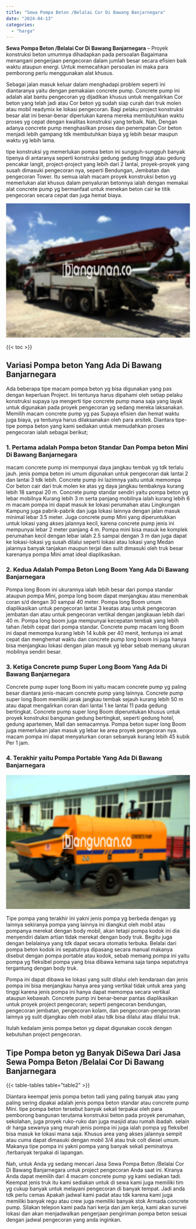 ```yaml
---
title: "Sewa Pompa Beton /Belalai Cor Di Bawang Banjarnegara"
date: "2024-04-13"
categories: 
  - "harga"
---
```


**Sewa Pompa Beton /Belalai Cor Di Bawang Banjarnegara** – Proyek konstruksi beton umumnya dihadapkan pada persoalan Bagaimana menangani pengerjaan pengecoran dalam jumlah besar secara efisien baik waktu ataupun energi. Untuk memecahkan persoalan ini maka para pemborong perlu menggunakan alat khusus.

Sebagai jalan masuk keluar dalam menghadapi problem seperti ini diantaranya yaitu dengan pemakaian concrete pump. Concrete pump ini adalah alat bantu pengecoran yg dijadikan khusus untuk mengalirkan Cor beton yang telah jadi atau Cor beton yg sudah siap curah dari truk molen atau mobil readymix ke lokasi pengecoran. Bagi pelaku project konstruksi besar alat ini benar-benar diperlukan karena mereka membutuhkan waktu proses yg cepat dengan kwalitas konstruksi yang terbaik. Nah, Dengan adanya concrete pump menghasilkan proses dan penempatan Cor beton menjadi lebih gampang tdk membutuhkan biaya yg lebih besar maupun waktu yg lebih lama.

tipe konstruksi yg memerlukan pompa beton ini sungguh-sungguh banyak tipenya di antaranya seperti konstruksi gedung gedung tinggi atau gedung pencakar langit, project-project yang lebih dari 2 lantai, proyek-proyek yang susah dimasuki pengecoran nya, seperti Bendungan, Jembatan dan pengecoran Tower. Itu semua ialah macam proyek konstruksi beton yg memerlukan alat khusus dalam penyaluran betonnya ialah dengan memakai alat concrete pump yg bermanfaat untuk menekan beton cair ke titik pengecoran secara cepat dan juga hemat biaya.

![Sewa Pompa Beton /Belalai Cor Di Bawang Banjarnegara](/images/sewa-concrete-pump-33.png)

{{< toc >}}

## Variasi Pompa beton Yang Ada Di Bawang Banjarnegara

Ada beberapa tipe macam pompa beton yg bisa digunakan yang pas dengan keperluan Project. Ini tentunya harus dipahami oleh setiap pelaku konstruksi supaya iya mengerti tipe concrete pump mana saja yang layak untuk digunakan pada proyek pengecoran yg sedang mereka laksanakan. Memilih macam concrete pump yg pas Supaya efisien dan hemat waktu juga biaya, ya tentunya harus dilaksanakan oleh para arsitek. Diantara tipe-tipe pompa beton yang kami sediakan untuk memudahkan proses pengecoran ialah sebagai berikut;

### 1\. Pertama adalah Pompa beton Standar Dan Pompa beton Mini Di Bawang Banjarnegara

macam concrete pump ini mempunyai daya jangkau tembak yg tdk terlalu jauh. jenis pompa beton ini umum digunakan untuk pengecoran dak lantai 2 dan lantai 3 tdk lebih. Concrete pump ini lazimnya yaitu untuk memompa Cor beton cair dari truk molen ke atas yg daya jangkau tembaknya kurang lebih 18 sampai 20 m. Concrete pump standar sendiri yaitu pompa beton yg lebar mobilnya Kurang lebih 3 m serta panjang mobilnya ialah kurang lebih 6 m macam pompa ini dapat masuk ke lokasi perumahan atau Lingkungan Kampung juga pabrik-pabrik dan juga lokasi lainnya dengan jalan masuk minimal lebar 3.5 meter. Juga concrete pump Mini yang diperuntukkan untuk lokasi yang akses jalannya kecil, karena concrete pump jenis ini mempunyai lebar 2 meter panjang 4 m. Pompa mini bisa masuk ke komplek perumahan kecil dengan lebar ialah 2.5 sampai dengan 3 m dan juga dapat ke lokasi-lokasi yg susah dilalui seperti lokasi atau lokasi yang Medan jalannya banyak tanjakan maupun terjal dan sulit dimasuki oleh truk besar karenanya pompa Mini amat ideal diaplikasikan.

### 2\. Kedua Adalah Pompa Beton Long Boom Yang Ada Di Bawang Banjarnegara

Pompa long Boom ini ukurannya ialah lebih besar dari pompa standar ataupun pompa Mini, pompa long boom dapat menjangkau atau menembak coran s/d dengan 30 sampai 40 meter. Pompa long Boom umum diaplikasikan untuk pengecoran lantai 3 keatas atau untuk pengecoran jembatan dan atau untuk pengecoran vertikal dengan jangkauan lebih dari 40 m. Pompa long boom juga mempunyai kecepatan tembak yang lebih tahan /lebih cepat dari pompa standar. Concrete pump macam long Boom ini dapat memompa kurang lebih 14 kubik per 40 menit, tentunya ini amat cepat dan menghemat waktu dan concrete pump long boom ini juga hanya bisa menjangkau lokasi dengan jalan masuk yg lebar sebab memang ukuran mobilnya sendiri besar.

### 3\. Ketiga Concrete pump Super Long Boom Yang Ada Di Bawang Banjarnegara

Concrete pump super long Boom ini yaitu macam concrete pump yg paling besar diantara jenis-macam concrete pump yang lainnya. Concrete pump super long Boom memiliki jarak jangkau tembak sejauh kurang lebih 50 m atau dapat mengalirkan coran dari lantai 1 ke lantai 11 pada gedung bertingkat. Concrete pump super long Boom diperuntukan khusus untuk proyek konstruksi bangunan gedung bertingkat, seperti gedung hotel, gedung apartemen, Mall dan semacamnya. Pompa beton super long Boom juga memerlukan jalan masuk yg lebar ke area proyek pengecoran nya. macam pompa ini dapat menyalurkan coran sebanyak kurang lebih 45 kubik Per 1 jam.

### 4\. Terakhir yaitu Pompa Portable Yang Ada Di Bawang Banjarnegara

![Sewa Pompa Beton /Belalai Cor Di Bawang Banjarnegara](/images/sewa-concrete-pump-07.png)

Tipe pompa yang terakhir ini yakni jenis pompa yg berbeda dengan yg lainnya sekiranya pompa yang lainnya ini diangkut oleh mobil atau pompanya merekat dengan body mobil, akan tetapi pompa kodok ini dia menyendiri dalam artian tidak merekat dengan body truk. Begitu juga dengan belalainya yang tdk dapat secara otomatis terbuka. Belalai dari pompa beton kodok ini sepatutnya dipasang secara manual makanya disebut dengan pompa portable atau kodok, sebab memang pompa ini yaitu pompa yg fleksibel pompa yang bisa dibawa kemana saja tanpa sepatutnya tergantung dengan body truk.

Pompa ini dapat dibawa ke lokasi yang sulit dilalui oleh kendaraan dan jenis pompa ini bisa menjangkau hanya area yang vertikal tidak untuk area yang tinggi karena jenis pompa ini hanya dapat memompa secara vertikal ataupun kebawah. Concrete pump ini benar-benar pantas diaplikasikan untuk proyek project pengecoran; seperti pengecoran bendungan, pengecoran jembatan, pengecoran kolam, dan pengecoran-pengecoran lainnya yg sulit dijangkau oleh mobil atau tdk bisa dilalui atau dilalui truk.

Itulah kedalam jenis pompa beton yg dapat digunakan cocok dengan kebutuhan project pengecoran.

## Tipe Pompa beton yg Banyak DiSewa Dari Jasa Sewa Pompa Beton /Belalai Cor Di Bawang Banjarnegara

{{< table-tables table="table2" >}}

Diantara keempat jenis pompa beton tadi yang paling banyak atau yang paling sering dipakai adalah jenis pompa beton standar atau concrete pump Mini. tipe pompa beton tersebut banyak sekali terpakai oleh para pemborong bangunan terutama konstruksi beton pada proyek perumahan, sekolahan, juga proyek ruko-ruko dan juga masjid atau rumah ibadah. selain dr harga sewanya yang murah jenis pompa ini juga ialah pompa yg fleksibel bisa masuk ke lokasi mana saja. Khusus area yang akses jalannya sempit atau cuma dapat dimasuki dengan mobil 3/4 atau truk colt diesel umum. Makanya tipe pompa ini yakni pompa yang banyak sekali peminatnya /terbanyak terpakai di lapangan.

Nah, untuk Anda yg sedang mencari Jasa Sewa Pompa Beton /Belalai Cor Di Bawang Banjarnegara untuk project pengecoran Anda saat ini. Kiranya Anda dapat memilih dari 4 macam concrete pump yg kami sediakan tadi. Keempat jenis truk itu kami sediakan untuk di sewa kami juga memiliki tim yg cukup banyak untuk melayani pengecoran di banyak tempat. Jadi anda tdk perlu cemas Apakah jadwal kami padat atau tdk karena kami juga memiliki banyak regu atau crew juga memiliki banyak stok Armada concrete pump. Silakan telepon kami pada hari kerja dan jam kerja, kami akan survei lokasi dan akan menjadwalkan pengerjaan pengiriman pompa beton sesuai dengan jadwal pengecoran yang anda inginkan.
